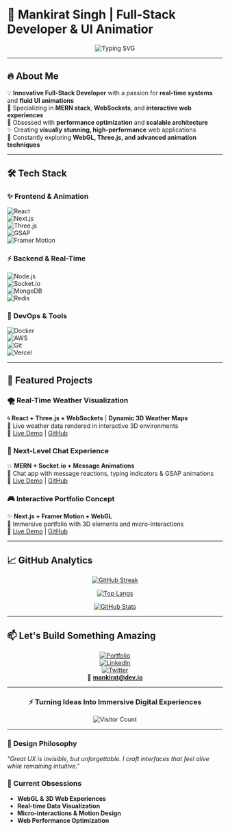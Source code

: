 # **🚀 Mankirat Singh | Full-Stack Developer & UI Animatior**  

<div align="center">  

<img src="https://readme-typing-svg.demolab.com?font=Fira+Code&weight=700&size=32&pause=1000&color=00F0FF&center=true&vCenter=true&width=700&lines=Hi+%F0%9F%91%8B%2C+I'm+Mankirat+Singh;Full-Stack+Developer+%7C+UI%2FUX+Animations;MERN+Stack+%7C+WebSockets+%7C+Real-Time+Apps;Building+Immersive+Digital+Experiences" alt="Typing SVG" />  

</div>  

---

## **🔥 About Me**  

💡 **Innovative Full-Stack Developer** with a passion for **real-time systems** and **fluid UI animations**  
🎯 Specializing in **MERN stack**, **WebSockets**, and **interactive web experiences**  
🚀 Obsessed with **performance optimization** and **scalable architecture**  
✨ Creating **visually stunning, high-performance** web applications  
🧠 Constantly exploring **WebGL, Three.js, and advanced animation techniques**  

---

## **🛠️ Tech Stack**  

### **✨ Frontend & Animation**  
![React](https://img.shields.io/badge/-React-61DAFB?style=for-the-badge&logo=react&logoColor=black&labelColor=000)  
![Next.js](https://img.shields.io/badge/-Next.js-000000?style=for-the-badge&logo=nextdotjs&logoColor=white)  
![Three.js](https://img.shields.io/badge/-Three.js-000000?style=for-the-badge&logo=threedotjs&logoColor=white)  
![GSAP](https://img.shields.io/badge/-GSAP-88CE02?style=for-the-badge&logo=greensock&logoColor=white)  
![Framer Motion](https://img.shields.io/badge/-Framer_Motion-0055FF?style=for-the-badge&logo=framer&logoColor=white)  

### **⚡ Backend & Real-Time**  
![Node.js](https://img.shields.io/badge/-Node.js-339933?style=for-the-badge&logo=nodedotjs&logoColor=white)  
![Socket.io](https://img.shields.io/badge/-Socket.io-010101?style=for-the-badge&logo=socketdotio&logoColor=white)  
![MongoDB](https://img.shields.io/badge/-MongoDB-47A248?style=for-the-badge&logo=mongodb&logoColor=white)  
![Redis](https://img.shields.io/badge/-Redis-DC382D?style=for-the-badge&logo=redis&logoColor=white)  

### **🔧 DevOps & Tools**  
![Docker](https://img.shields.io/badge/-Docker-2496ED?style=for-the-badge&logo=docker&logoColor=white)  
![AWS](https://img.shields.io/badge/-AWS-232F3E?style=for-the-badge&logo=amazonaws&logoColor=white)  
![Git](https://img.shields.io/badge/-Git-F05032?style=for-the-badge&logo=git&logoColor=white)  
![Vercel](https://img.shields.io/badge/-Vercel-000000?style=for-the-badge&logo=vercel&logoColor=white)  

---

## **🚀 Featured Projects**  

### **🌪️ Real-Time Weather Visualization**  
🌀 **React + Three.js + WebSockets** | **Dynamic 3D Weather Maps**  
📌 Live weather data rendered in interactive 3D environments  
🔗 [Live Demo](#) | [GitHub](https://github.com/mankirat657/weather-visualization)  

### **💬 Next-Level Chat Experience**  
💥 **MERN + Socket.io + Message Animations**  
📌 Chat app with message reactions, typing indicators & GSAP animations  
🔗 [Live Demo](#) | [GitHub](https://github.com/mankirat657/next-chat)  

### **🎮 Interactive Portfolio Concept**  
✨ **Next.js + Framer Motion + WebGL**  
📌 Immersive portfolio with 3D elements and micro-interactions  
🔗 [Live Demo](#) | [GitHub](https://github.com/mankirat657/interactive-portfolio)  

---

## **📈 GitHub Analytics**  

<div align="center">  

[![GitHub Streak](https://streak-stats.demolab.com?user=mankirat657&theme=radical&hide_border=true&border_radius=10&background=0D1117)](https://git.io/streak-stats)  

[![Top Langs](https://github-readme-stats.vercel.app/api/top-langs/?username=mankirat657&layout=compact&theme=radical&hide_border=true&bg_color=0D1117)](https://github.com/mankirat657)  

[![GitHub Stats](https://github-readme-stats.vercel.app/api?username=mankirat657&show_icons=true&theme=radical&hide_border=true&bg_color=0D1117&include_all_commits=true)](https://github.com/mankirat657)  

</div>  

---

## **📫 Let's Build Something Amazing**  

<div align="center">  

[![Portfolio](https://img.shields.io/badge/🌐_Portfolio-000000?style=for-the-badge&logo=vercel&logoColor=white)](https://mankirat.dev)  
[![LinkedIn](https://img.shields.io/badge/LinkedIn-0A66C2?style=for-the-badge&logo=linkedin&logoColor=white)](https://linkedin.com/in/mankirat-singh)  
[![Twitter](https://img.shields.io/badge/Twitter-1DA1F2?style=for-the-badge&logo=twitter&logoColor=white)](https://twitter.com/mankirat_dev)  
📧 **mankirat@dev.io**  

</div>  

---

<div align="center">  

### **⚡ Turning Ideas Into Immersive Digital Experiences**  

![Visitor Count](https://komarev.com/ghpvc/?username=mankirat657&color=00F0FF&style=for-the-badge)  

</div>  

---

### **🎨 Design Philosophy**  
*"Great UX is invisible, but unforgettable. I craft interfaces that feel alive while remaining intuitive."*  

### **🚀 Current Obsessions**  
- **WebGL & 3D Web Experiences**  
- **Real-time Data Visualization**  
- **Micro-interactions & Motion Design**  
- **Web Performance Optimization**  


